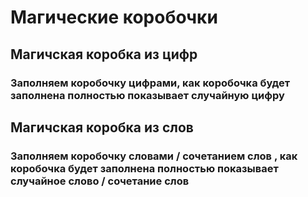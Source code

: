 # Магические коробочки
## Магичская коробка из цифр
### Заполняем коробочку цифрами, как коробочка будет заполнена полностью показывает случайную цифру
## Магичская коробка из слов
### Заполняем коробочку словами / сочетанием слов , как коробочка будет заполнена полностью показывает случайное слово / сочетание слов
